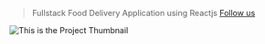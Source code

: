 > Fullstack Food Delivery Application using Reactjs
> [Follow us](https://www.linkedin.com/in/rohit-tawade-57041323a/)

![This is the Project Thumbnail](./image)